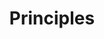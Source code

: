 ---
layout: side-navigation
order: 3
title: Principles
description: Click an item on the left to start browsing.
tags:
- homepage
---